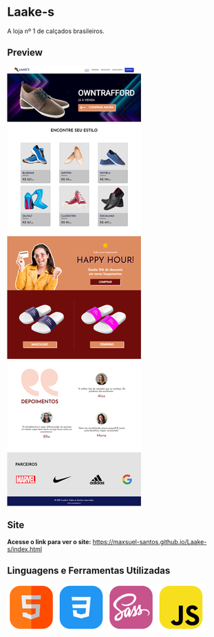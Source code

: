 # Laake-s
A loja nº 1 de calçados brasileiros.

## Preview

![Preview](imagens/previewLaakes.png)

## Site

**Acesse o link para ver o site:** https://maxsuel-santos.github.io/Laake-s/index.html

## Linguagens e Ferramentas Utilizadas
![icon](https://github.com/Maxsuel-Santos/Maxsuel-Santos/raw/main/_GitHub/img/html-icon.svg)
![icon](https://github.com/Maxsuel-Santos/Maxsuel-Santos/raw/main/_GitHub/img/css-icon.svg)
![icon](https://github.com/Maxsuel-Santos/Maxsuel-Santos/raw/main/_GitHub/img/sass-icon.svg)
![icon](https://github.com/Maxsuel-Santos/Maxsuel-Santos/raw/main/_GitHub/img/javascript-icon.svg)
